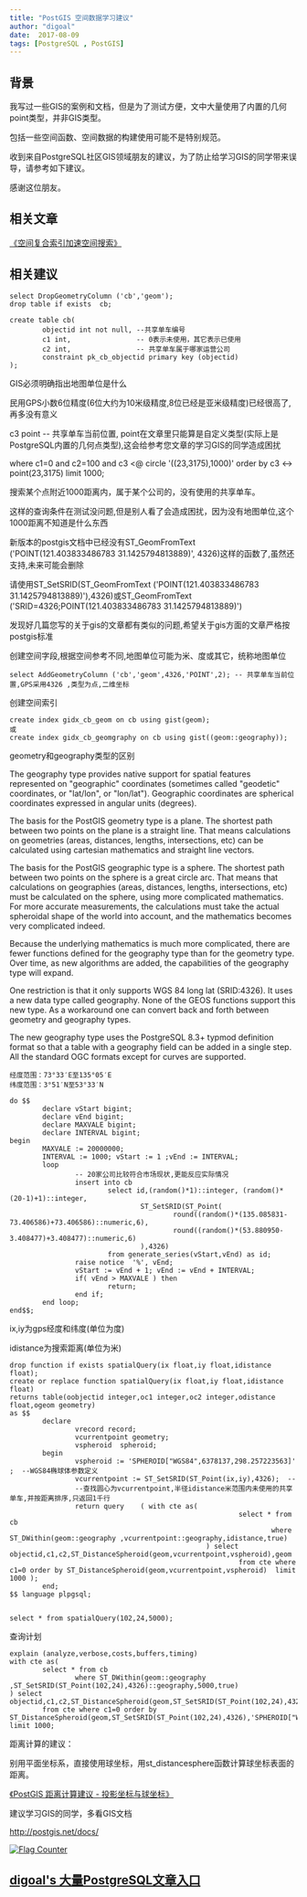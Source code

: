 ```yaml
---
title: "PostGIS 空间数据学习建议"
author: "digoal"
date:  2017-08-09
tags: [PostgreSQL , PostGIS]
---
```

## 背景    
我写过一些GIS的案例和文档，但是为了测试方便，文中大量使用了内置的几何point类型，并非GIS类型。    
    
包括一些空间函数、空间数据的构建使用可能不是特别规范。    
    
收到来自PostgreSQL社区GIS领域朋友的建议，为了防止给学习GIS的同学带来误导，请参考如下建议。       
      
感谢这位朋友。     
    
## 相关文章    
    
[《空间复合索引加速空间搜索》](../201706/20170620_01.md)     
    
## 相关建议    
        
```    
select DropGeometryColumn ('cb','geom');    
drop table if exists  cb;    
    
create table cb(     
        objectid int not null, --共享单车编号    
        c1 int,                -- 0表示未使用，其它表示已使用      
        c2 int,                -- 共享单车属于哪家运营公司    
        constraint pk_cb_objectid primary key (objectid)    
);      
```    
    
GIS必须明确指出地图单位是什么    
    
民用GPS小数6位精度(6位大约为10米级精度,8位已经是亚米级精度)已经很高了,再多没有意义    
    
c3 point  -- 共享单车当前位置, point在文章里只能算是自定义类型(实际上是PostgreSQL内置的几何点类型),这会给参考您文章的学习GIS的同学造成困扰    
    
where c1=0 and c2=100 and c3 <@ circle '((23,3175),1000)' order by c3 <-> point(23,3175) limit 1000;    
    
搜索某个点附近1000距离内，属于某个公司的，没有使用的共享单车。    
    
这样的查询条件在测试没问题,但是别人看了会造成困扰，因为没有地图单位,这个1000距离不知道是什么东西    
    
新版本的postgis文档中已经没有ST_GeomFromText ('POINT(121.403833486783 31.1425794813889)', 4326)这样的函数了,虽然还支持,未来可能会删除    
    
请使用ST_SetSRID(ST_GeomFromText ('POINT(121.403833486783 31.1425794813889)'),4326)或ST_GeomFromText ('SRID=4326;POINT(121.403833486783 31.1425794813889)')    
    
发现好几篇您写的关于gis的文章都有类似的问题,希望关于gis方面的文章严格按postgis标准    
    
创建空间字段,根据空间参考不同,地图单位可能为米、度或其它，统称地图单位    
    
```    
select AddGeometryColumn ('cb','geom',4326,'POINT',2); -- 共享单车当前位置,GPS采用4326 ,类型为点,二维坐标    
```    
    
创建空间索引    
    
```    
create index gidx_cb_geom on cb using gist(geom);    
或    
create index gidx_cb_geomgraphy on cb using gist((geom::geography));    
```    
  
geometry和geography类型的区别  
  
The geography type provides native support for spatial features represented on "geographic" coordinates (sometimes called "geodetic" coordinates, or "lat/lon", or "lon/lat"). Geographic coordinates are spherical coordinates expressed in angular units (degrees).  
  
The basis for the PostGIS geometry type is a plane. The shortest path between two points on the plane is a straight line. That means calculations on geometries (areas, distances, lengths, intersections, etc) can be calculated using cartesian mathematics and straight line vectors.  
  
The basis for the PostGIS geographic type is a sphere. The shortest path between two points on the sphere is a great circle arc. That means that calculations on geographies (areas, distances, lengths, intersections, etc) must be calculated on the sphere, using more complicated mathematics. For more accurate measurements, the calculations must take the actual spheroidal shape of the world into account, and the mathematics becomes very complicated indeed.  
  
Because the underlying mathematics is much more complicated, there are fewer functions defined for the geography type than for the geometry type. Over time, as new algorithms are added, the capabilities of the geography type will expand.  
  
One restriction is that it only supports WGS 84 long lat (SRID:4326). It uses a new data type called geography. None of the GEOS functions support this new type. As a workaround one can convert back and forth between geometry and geography types.  
  
The new geography type uses the PostgreSQL 8.3+ typmod definition format so that a table with a geography field can be added in a single step. All the standard OGC formats except for curves are supported.  
    
```
经度范围：73°33′E至135°05′E
纬度范围：3°51′N至53°33′N
```
    
```    
do $$    
        declare vStart bigint;    
        declare vEnd bigint;    
        declare MAXVALE bigint;    
        declare INTERVAL bigint;    
begin    
        MAXVALE := 20000000;    
        INTERVAL := 1000; vStart := 1 ;vEnd := INTERVAL;    
        loop    
                -- 20家公司比较符合市场现状,更能反应实际情况    
                insert into cb     
                        select id,(random()*1)::integer, (random()*(20-1)+1)::integer,    
                                ST_SetSRID(ST_Point(    
                                        round((random()*(135.085831-73.406586)+73.406586)::numeric,6),    
                                        round((random()*(53.880950-3.408477)+3.408477)::numeric,6)    
                                ),4326)    
                        from generate_series(vStart,vEnd) as id;    
                raise notice  '%', vEnd;    
                vStart := vEnd + 1; vEnd := vEnd + INTERVAL;    
                if( vEnd > MAXVALE ) then    
                        return;    
                end if;    
        end loop;    
end$$;    
```    
    
ix,iy为gps经度和纬度(单位为度)    
    
idistance为搜索距离(单位为米)    
    
```    
drop function if exists spatialQuery(ix float,iy float,idistance float);    
create or replace function spatialQuery(ix float,iy float,idistance float)    
returns table(oobjectid integer,oc1 integer,oc2 integer,odistance float,ogeom geometry)    
as $$    
        declare    
                vrecord record;    
                vcurrentpoint geometry;    
                vspheroid  spheroid;    
        begin    
                vspheroid := 'SPHEROID["WGS84",6378137,298.257223563]' ;  --WGS84椭球体参数定义    
                vcurrentpoint := ST_SetSRID(ST_Point(ix,iy),4326);  --    
                --查找圆心为vcurrentpoint,半径idistance米范围内未使用的共享单车,并按距离排序,只返回1千行    
                return query    ( with cte as(    
                                                        select * from cb    
                                                                where ST_DWithin(geom::geography ,vcurrentpoint::geography,idistance,true)     
                                                ) select objectid,c1,c2,ST_DistanceSpheroid(geom,vcurrentpoint,vspheroid),geom     
                                                        from cte where c1=0 order by ST_DistanceSpheroid(geom,vcurrentpoint,vspheroid)  limit 1000 );    
        end;    
$$ language plpgsql;    
    
    
select * from spatialQuery(102,24,5000);    
```    
    
查询计划    
    
```    
explain (analyze,verbose,costs,buffers,timing)     
with cte as(    
        select * from cb    
                where ST_DWithin(geom::geography ,ST_SetSRID(ST_Point(102,24),4326)::geography,5000,true)     
) select objectid,c1,c2,ST_DistanceSpheroid(geom,ST_SetSRID(ST_Point(102,24),4326),'SPHEROID["WGS84",6378137,298.257223563]'),geom     
        from cte where c1=0 order by ST_DistanceSpheroid(geom,ST_SetSRID(ST_Point(102,24),4326),'SPHEROID["WGS84",6378137,298.257223563]')  limit 1000;    
```    
  
距离计算的建议：  
  
别用平面坐标系，直接使用球坐标，用st_distancesphere函数计算球坐标表面的距离。  
  
[《PostGIS 距离计算建议 - 投影坐标与球坐标》](../201710/20171018_02.md)  
    
建议学习GIS的同学，多看GIS文档    
    
http://postgis.net/docs/    
    
  
<a rel="nofollow" href="http://info.flagcounter.com/h9V1"  ><img src="http://s03.flagcounter.com/count/h9V1/bg_FFFFFF/txt_000000/border_CCCCCC/columns_2/maxflags_12/viewers_0/labels_0/pageviews_0/flags_0/"  alt="Flag Counter"  border="0"  ></a>  
  
  
  
  
  
  
## [digoal's 大量PostgreSQL文章入口](https://github.com/digoal/blog/blob/master/README.md "22709685feb7cab07d30f30387f0a9ae")
  
